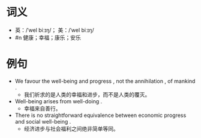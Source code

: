 # 词义
- 英：/ˈwel biːɪŋ/； 美：/ˈwel biːɪŋ/
- #n 健康；幸福；康乐；安乐
# 例句
- We favour the well-being and progress , not the annihilation , of mankind .
	- 我们祈求的是人类的幸福和进步，而不是人类的覆灭。
- Well-being arises from well-doing .
	- 幸福来自善行。
- There is no straightforward equivalence between economic progress and social well-being .
	- 经济进步与社会福利之间绝非简单等同。
